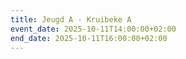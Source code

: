 ```yaml
---
title: Jeugd A - Kruibeke A
event_date: 2025-10-11T14:00:00+02:00
end_date: 2025-10-11T16:00:00+02:00
---
```

